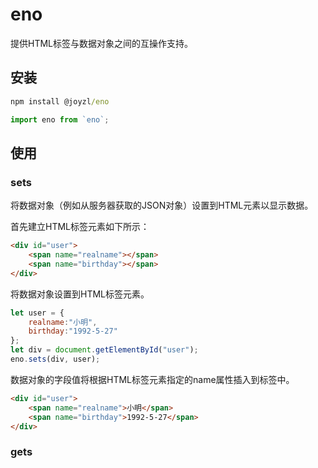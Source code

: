 # eno
提供HTML标签与数据对象之间的互操作支持。

## 安装
``` cmd
npm install @joyzl/eno
```

``` javascript
import eno from `eno`;
```

## 使用

### sets
将数据对象（例如从服务器获取的JSON对象）设置到HTML元素以显示数据。

首先建立HTML标签元素如下所示：
```html
<div id="user">
	<span name="realname"></span>
	<span name="birthday"></span>
</div>
```

将数据对象设置到HTML标签元素。
```javascript
let user = {
	realname:"小明",
	birthday:"1992-5-27"
};
let div = document.getElementById("user");
eno.sets(div, user);
```

数据对象的字段值将根据HTML标签元素指定的name属性插入到标签中。
```html
<div id="user">
	<span name="realname">小明</span>
	<span name="birthday">1992-5-27</span>
</div>
```

### gets

